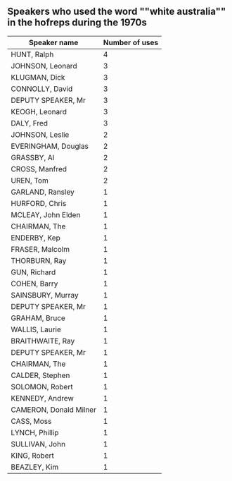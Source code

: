 ## Speakers who used the word ""white australia"" in the hofreps during the 1970s

| Speaker name | Number of uses |
|--------------|----------------|
|HUNT, Ralph|4|
|JOHNSON, Leonard|3|
|KLUGMAN, Dick|3|
|CONNOLLY, David|3|
|DEPUTY SPEAKER, Mr|3|
|KEOGH, Leonard|3|
|DALY, Fred|3|
|JOHNSON, Leslie|2|
|EVERINGHAM, Douglas|2|
|GRASSBY, Al|2|
|CROSS, Manfred|2|
|UREN, Tom|2|
|GARLAND, Ransley|1|
|HURFORD, Chris|1|
|MCLEAY, John Elden|1|
|CHAIRMAN, The|1|
|ENDERBY, Kep|1|
|FRASER, Malcolm|1|
|THORBURN, Ray|1|
|GUN, Richard|1|
|COHEN, Barry|1|
|SAINSBURY, Murray|1|
|DEPUTY SPEAKER, Mr|1|
|GRAHAM, Bruce|1|
|WALLIS, Laurie|1|
|BRAITHWAITE, Ray|1|
|DEPUTY SPEAKER, Mr|1|
|CHAIRMAN, The|1|
|CALDER, Stephen|1|
|SOLOMON, Robert|1|
|KENNEDY, Andrew|1|
|CAMERON, Donald Milner|1|
|CASS, Moss|1|
|LYNCH, Phillip|1|
|SULLIVAN, John|1|
|KING, Robert|1|
|BEAZLEY, Kim|1|
